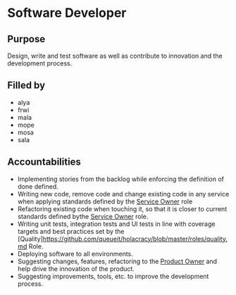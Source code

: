 # Software Developer

## Purpose

Design, write and test software as well as contribute to innovation and the development process.

## Filled by

- alya
- frwi
- mala
- mope
- mosa
- sala

## Accountabilities

- Implementing stories from the backlog while enforcing the definition of done defined.
- Writing new code, remove code and change existing code in any service when applying standards defined by the [Service Owner](https://github.com/queueit/holacracy/blob/master/roles/service-owner.md) role
- Refactoring existing code when touching it, so that it is closer to current standards defined bythe [Service Owner](https://github.com/queueit/holacracy/blob/master/roles/service-owner.md) role.
- Writing unit tests, integration tests and UI tests in line with coverage targets and best practices set by the [Quality]https://github.com/queueit/holacracy/blob/master/roles/quality.md Role.
- Deploying software to all environments.
- Suggesting changes, features, refactoring to the [Product Owner](https://github.com/queueit/holacracy/blob/master/roles/product-owner.md) and help drive the innovation of the product.
- Suggesting improvements, tools, etc. to improve the development process.
